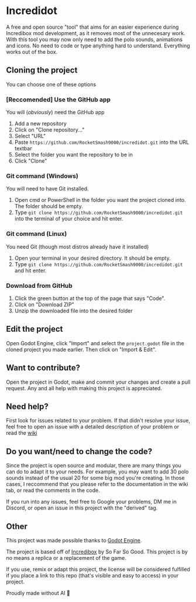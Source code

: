 # Incredidot
A free and open source "tool" that aims for an easier experience during Incredibox mod development, as it removes most of the unnecesary work. With this tool you may now only need to add the polo sounds, animations and icons. No need to code or type anything hard to understand. Everything works out of the box.

## Cloning the project
You can choose one of these options

### [Reccomended] Use the GitHub app
You will (*obviously*) need the GitHub app
 1. Add a new repository
 2. Click on "Clone repository..."
 3. Select "URL"
 4. Paste `https://github.com/RocketSmash9000/incredidot.git` into the URL textbar
 5. Select the folder you want the repository to be in
 6. Click "Clone"

### Git command (Windows)
You will need to have Git installed.
 1. Open cmd or PowerShell in the folder you want the project cloned into. The folder should be empty.
 2. Type `git clone https://github.com/RocketSmash9000/incredidot.git` into the terminal of your choice and hit enter.

### Git command (Linux)
You need Git (though most distros already have it installed)
 1. Open your terminal in your desired directory. It should be empty.
 2. Type `git clone https://github.com/RocketSmash9000/incredidot.git` and hit enter.

### Download from GitHub
 1. Click the green button at the top of the page that says "Code".
 2. Click on "Download ZIP"
 3. Unzip the downloaded file into the desired folder

## Edit the project
Open Godot Engine, click "Import" and select the `project.godot` file in the cloned project you made earlier. Then click on "Import & Edit".

## Want to contribute?
Open the project in Godot, make and commit your changes and create a pull request. Any and all help with making this project is appreciated.

## Need help?
First look for issues related to your problem. If that didn't resolve your issue, feel free to open an issue with a detailed description of your problem or read the [wiki](https://github.com/RocketSmash9000/incredidot/wiki)

## Do you want/need to change the code?
Since the project is open source and modular, there are many things you can do to adapt it to your needs. For example, you may want to add 30 polo sounds instead of the usual 20 for some big mod you're creating. In those cases, I reccommend that you please refer to the documentation in the wiki tab, or read the comments in the code.

If you run into any issues, feel free to Google your problems, DM me in Discord, or open an issue in this project with the "derived" tag.

## Other
This project was made possible thanks to [Godot Engine](https://godotengine.org/license/).

The project is based off of [Incredibox](https://www.incredibox.com/) by So Far So Good. This project is by no means a replica or a replacement of the game.

If you use, remix or adapt this project, the license will be considered fulfilled if you place a link to this repo (that's visible and easy to access) in your project.

Proudly made without AI 😤

